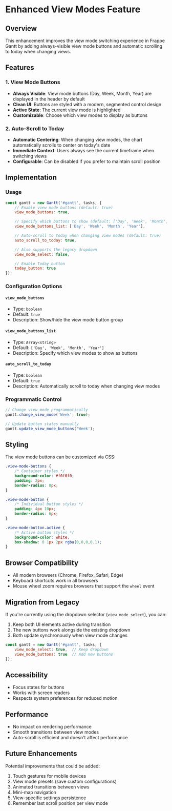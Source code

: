 # Enhanced View Modes Feature

## Overview
This enhancement improves the view mode switching experience in Frappe Gantt by adding always-visible view mode buttons and automatic scrolling to today when changing views.

## Features

### 1. View Mode Buttons
- **Always Visible**: View mode buttons (Day, Week, Month, Year) are displayed in the header by default
- **Clean UI**: Buttons are styled with a modern, segmented control design
- **Active State**: The current view mode is highlighted
- **Customizable**: Choose which view modes to display as buttons

### 2. Auto-Scroll to Today
- **Automatic Centering**: When changing view modes, the chart automatically scrolls to center on today's date
- **Immediate Context**: Users always see the current timeframe when switching views
- **Configurable**: Can be disabled if you prefer to maintain scroll position

## Implementation

### Usage

```javascript
const gantt = new Gantt('#gantt', tasks, {
    // Enable view mode buttons (default: true)
    view_mode_buttons: true,

    // Specify which buttons to show (default: ['Day', 'Week', 'Month', 'Year'])
    view_mode_buttons_list: ['Day', 'Week', 'Month', 'Year'],

    // Auto-scroll to today when changing view modes (default: true)
    auto_scroll_to_today: true,

    // Also supports the legacy dropdown
    view_mode_select: false,

    // Enable Today button
    today_button: true
});
```

### Configuration Options

#### `view_mode_buttons`
- Type: `boolean`
- Default: `true`
- Description: Show/hide the view mode button group

#### `view_mode_buttons_list`
- Type: `Array<string>`
- Default: `['Day', 'Week', 'Month', 'Year']`
- Description: Specify which view modes to show as buttons

#### `auto_scroll_to_today`
- Type: `boolean`
- Default: `true`
- Description: Automatically scroll to today when changing view modes

### Programmatic Control

```javascript
// Change view mode programmatically
gantt.change_view_mode('Week', true);

// Update button states manually
gantt.update_view_mode_buttons('Week');
```

## Styling

The view mode buttons can be customized via CSS:

```css
.view-mode-buttons {
    /* Container styles */
    background-color: #f0f0f0;
    padding: 2px;
    border-radius: 8px;
}

.view-mode-button {
    /* Individual button styles */
    padding: 4px 10px;
    border-radius: 6px;
}

.view-mode-button.active {
    /* Active button styles */
    background-color: white;
    box-shadow: 0 1px 2px rgba(0,0,0,0.1);
}
```

## Browser Compatibility
- All modern browsers (Chrome, Firefox, Safari, Edge)
- Keyboard shortcuts work in all browsers
- Mouse wheel zoom requires browsers that support the `wheel` event

## Migration from Legacy

If you're currently using the dropdown selector (`view_mode_select`), you can:
1. Keep both UI elements active during transition
2. The new buttons work alongside the existing dropdown
3. Both update synchronously when view mode changes

```javascript
const gantt = new Gantt('#gantt', tasks, {
    view_mode_select: true,  // Keep dropdown
    view_mode_buttons: true  // Add new buttons
});
```

## Accessibility
- Focus states for buttons
- Works with screen readers
- Respects system preferences for reduced motion

## Performance
- No impact on rendering performance
- Smooth transitions between view modes
- Auto-scroll is efficient and doesn't affect performance

## Future Enhancements
Potential improvements that could be added:
1. Touch gestures for mobile devices
2. View mode presets (save custom configurations)
3. Animated transitions between views
4. Mini-map navigation
5. View-specific settings persistence
6. Remember last scroll position per view mode